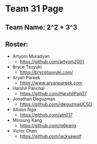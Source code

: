 # Team 31 Page

## Team Name: 2^2 + 3^3

## Roster:
- Artyom Muradyan
  - https://github.com/artyom2001
- Bryce Tsuyuki
  - https://brycetsuyuki.com/
- Aryan Pareek
  - https://www.aryanpareek.com
- Harshil Panchal 
  - https://github.com/HarshilPan07 
- Jonathan Deguzman
  - https://github.com/jdeguzmaUCSD 
- Allison Ngo
  - https://github.com/aln017 
- Minsung Kang
  - https://github.com/m6kang 
- Victor Chen
  - https://github.com/jacksawolf




